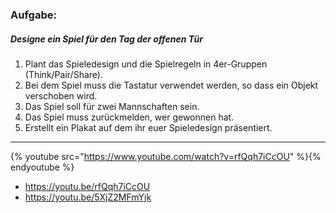 ### Aufgabe:
##### Designe ein Spiel für den Tag der offenen Tür
1. Plant das Spieledesign und die Spielregeln in 4er-Gruppen (Think/Pair/Share).
2. Bei dem Spiel muss die Tastatur verwendet werden, so dass ein Objekt verschoben wird.
3. Das Spiel soll für zwei Mannschaften sein.
4. Das Spiel muss zurückmelden, wer gewonnen hat.
5. Erstellt ein Plakat auf dem ihr euer Spieledesign präsentiert.
---

{% youtube src="https://www.youtube.com/watch?v=rfQqh7iCcOU" %}{% endyoutube %}

* https://youtu.be/rfQqh7iCcOU
* https://youtu.be/5XjZ2MFmYjk